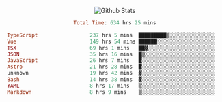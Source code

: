 <!DOCTYPE html>
<body>
<div align="center">
  
  ![Github Stats](https://github-readme-stats.vercel.app/api?username=verycrunchy&show_icons=true&theme=radical)

<!--START_SECTION:waka-->

```ruby
Total Time: 634 hrs 25 mins

TypeScript                 237 hrs 5 mins  █████████▒░░░░░░░░░░░░░░░   37.38 %
Vue                        149 hrs 54 mins ██████░░░░░░░░░░░░░░░░░░░   23.63 %
TSX                        69 hrs 1 mins   ██▓░░░░░░░░░░░░░░░░░░░░░░   10.88 %
JSON                       35 hrs 16 mins  █▒░░░░░░░░░░░░░░░░░░░░░░░   05.56 %
JavaScript                 26 hrs 7 mins   █░░░░░░░░░░░░░░░░░░░░░░░░   04.12 %
Astro                      21 hrs 28 mins  █░░░░░░░░░░░░░░░░░░░░░░░░   03.38 %
unknown                    19 hrs 42 mins  ▓░░░░░░░░░░░░░░░░░░░░░░░░   03.11 %
Bash                       14 hrs 38 mins  ▓░░░░░░░░░░░░░░░░░░░░░░░░   02.31 %
YAML                       8 hrs 17 mins   ▒░░░░░░░░░░░░░░░░░░░░░░░░   01.31 %
Markdown                   8 hrs 9 mins    ▒░░░░░░░░░░░░░░░░░░░░░░░░   01.28 %
```

<!--END_SECTION:waka-->
</div>
</body>
</html>

